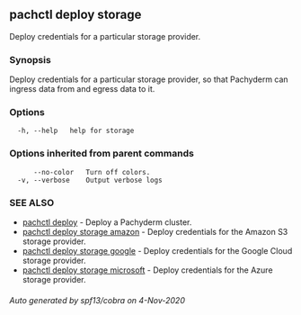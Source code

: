 ## pachctl deploy storage

Deploy credentials for a particular storage provider.

### Synopsis

Deploy credentials for a particular storage provider, so that Pachyderm can ingress data from and egress data to it.

### Options

```
  -h, --help   help for storage
```

### Options inherited from parent commands

```
      --no-color   Turn off colors.
  -v, --verbose    Output verbose logs
```

### SEE ALSO

* [pachctl deploy](pachctl_deploy.md)	 - Deploy a Pachyderm cluster.
* [pachctl deploy storage amazon](pachctl_deploy_storage_amazon.md)	 - Deploy credentials for the Amazon S3 storage provider.
* [pachctl deploy storage google](pachctl_deploy_storage_google.md)	 - Deploy credentials for the Google Cloud storage provider.
* [pachctl deploy storage microsoft](pachctl_deploy_storage_microsoft.md)	 - Deploy credentials for the Azure storage provider.

###### Auto generated by spf13/cobra on 4-Nov-2020
